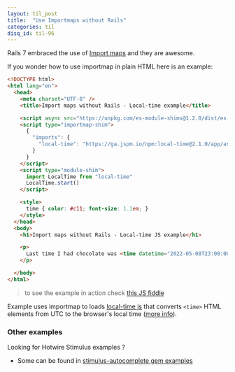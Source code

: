 ```yaml
---
layout: til_post
title:  "Use Importmaps without Rails"
categories: til
disq_id: til-96
---
```


Rails 7 embraced the use of [Import maps](https://github.com/rails/importmap-rails) and they are awesome.

If you wonder how to use importmap in plain HTML here is an example:


```html
<!DOCTYPE html>
<html lang="en">
  <head>
    <meta charset="UTF-8" />
    <title>Import maps without Rails - Local-time example</title>

    <script async src="https://unpkg.com/es-module-shims@1.2.0/dist/es-module-shims.js"></script>
    <script type="importmap-shim">
      {
        "imports": {
          "local-time": "https://ga.jspm.io/npm:local-time@2.1.0/app/assets/javascripts/local-time.js"
        }
      }
    </script>
    <script type="module-shim">
      import LocalTime from "local-time"
      LocalTime.start()
    </script>

    <style>
      time { color: #c11; font-size: 1.1em; }
    </style>
  </head>
  <body>
    <h1>Import maps without Rails - Local-time JS example</h1>

    <p>
      Last time I had chocolate was <time datetime="2022-05-08T23:00:00+02:00" data-local="time-ago">8th of May</time>
    </p>

  </body>
</html>
```

> to see the example in action check [this JS fiddle](https://jsfiddle.net/8oa9fjbs/)


Example uses importmap to loads <a href="https://www.npmjs.com/package/local-time">local-time js</a>
that converts `<time>` HTML elements from UTC to the browser's local time (<a href="https://github.com/basecamp/local_time">more info</a>).


### Other examples

Looking for Hotwire Stimulus examples ?
* Some can be found in [stimulus-autocomplete gem examples](https://github.com/afcapel/stimulus-autocomplete/tree/main/examples)
